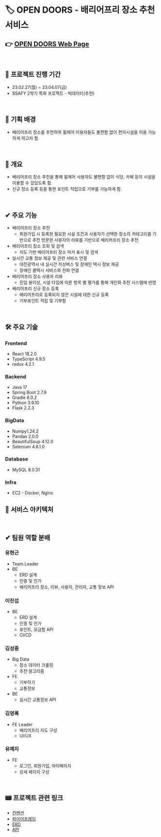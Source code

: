 # 🏷️ OPEN DOORS - 배리어프리 장소 추천 서비스

## 👉 [OPEN DOORS Web Page](https://j8b205.p.ssafy.io/)

<br>

## 📆 프로젝트 진행 기간

- 23.02.27(월) ~ 23.04.07(금)
- SSAFY 2학기 특화 프로젝트 - 빅데이터(추천)

<br>

## 📖 기획 배경

- 배리어프리 장소를 추천하여 휠체어 이용자들도 불편함 없이 편의시설을 이용 가능하게 하고자 함.

<br>

## 🔎 개요

- 배리어프리 장소 추천을 통해 휠체어 사용자도 불편함 없이 식당, 카페 등의 시설을 이용할 수 있있도록 함.
- 신규 장소 등록 등을 통한 포인트 적립으로 기부를 가능하게 함.

<br>

## ✔ 주요 기능

- 배리어프리 장소 추천
    - 회원가입 시 등록한 필요한 시설 조건과 사용자가 선택한 장소의 카테고리를 기반으로 추천 방문한 사용자의 리뷰를 기반으로 배리어프리 장소 추천
- 배리어프리 장소 조회 및 검색
    - 지도 기반 배리어프리 장소 마커 표시 및 검색
- 실시간 교통 정보 제공 및 관련 서비스 연결
    - 대전광역시 내 실시간 저상버스 및 장애인 택시 정보 제공
    - 장애인 콜택시 서비스와 전화 연결
- 배리어프리 장소 사용자 리뷰
    - 진입 용이성, 시설 타입에 따른 항목 별 평가를 통해 개인화 추천 시스템에 반영
- 배리어프리 신규 장소 등록
    - 배리어프리로 등록되지 않은 시설에 대한 신규 등록
    - 기부포인트 적립 및 기부함

<br>

## 🛠️ 주요 기술

### Frontend

- React 18.2.0
- TypeScript 4.9.5
- redux 4.2.1

### Backend

- Java 17
- Spring Boot 2.7.9
- Gradle 8.0.2
- Python 3.9.10
- Flask 2.2.3

### BigData

- Numpy1.24.2
- Pandas 2.0.0
- BeautifulSoup 4.12.0
- Selenium 4.8.1.0

### Database

- MySQL 8.0.31

### Infra

- EC2 - Docker, Nginx

## 📐 서비스 아키텍처

<br>

## ✔ 팀원 역할 분배

### 유현근

- Team Leader
- BE
    - ERD 설계
    - 인증 및 인가
    - 배리어프리 장소, 리뷰,  사용자, 관리자, 교통 정보 API

### 이진섭

- BE
    - ERD 설계
    - 인증 및 인가
    - 포인트, 모금함 API
    - CI/CD

### 김성중

- Big Data
    - 장소 데이터 크롤링
    - 추천 알고리즘
- FE
    - 기부하기
    - 교통정보
- BE
    - 실시간 교통정보 API

### 김영록

- FE Leader
    - 배리어프리 지도 구성
    - UI/UX

### 유예지

- FE
    - 로그인, 회원가입, 마이페이지
    - 상세 페이지 구성

<br>

## 📟 프로젝트 관련 링크

- [컨벤션](https://www.notion.so/664ee95a23744c6c916eef6de6649940)
- [와이어프레임](https://www.figma.com/file/3OSUPYoQJpWhmGY5wQyDNZ/Open-doors?node-id=0-1&t=Bz4zJJvgNqk5TtR9-0)
- [ERD](https://www.erdcloud.com/d/KzRS7P4bfciHmw6W9)
- [API](https://www.notion.so/API-1b3df2a166c54ad2ae8e31ddad5a1ba3)
